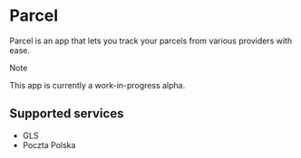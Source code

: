# Parcel
Parcel is an app that lets you track your parcels from various providers with ease.

> [!NOTE]
> This app is currently a work-in-progress alpha.

## Supported services
- GLS
- Poczta Polska
